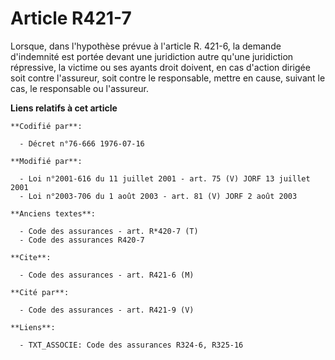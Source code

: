 # Article R421-7

Lorsque, dans l'hypothèse prévue à l'article R. 421-6, la demande d'indemnité est portée devant une juridiction autre qu'une
juridiction répressive, la victime ou ses ayants droit doivent, en cas d'action dirigée soit contre l'assureur, soit contre
le responsable, mettre en cause, suivant le cas, le responsable ou l'assureur.

**Liens relatifs à cet article**

	**Codifié par**:

	  - Décret n°76-666 1976-07-16

	**Modifié par**:

	  - Loi n°2001-616 du 11 juillet 2001 - art. 75 (V) JORF 13 juillet 2001
	  - Loi n°2003-706 du 1 août 2003 - art. 81 (V) JORF 2 août 2003

	**Anciens textes**:

	  - Code des assurances - art. R*420-7 (T)
	  - Code des assurances R420-7

	**Cite**:

	  - Code des assurances - art. R421-6 (M)

	**Cité par**:

	  - Code des assurances - art. R421-9 (V)

	**Liens**:

	  - TXT_ASSOCIE: Code des assurances R324-6, R325-16
